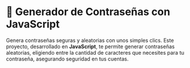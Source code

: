 # 🔐 Generador de Contraseñas con JavaScript

Genera contraseñas seguras y aleatorias con unos simples clics. Este proyecto, desarrollado en **JavaScript**, te permite generar contraseñas aleatorias, eligiendo entre la cantidad de caracteres que necesites para tu contraseña, asegurando seguridad en tus cuentas.
